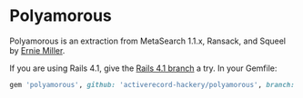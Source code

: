# Polyamorous

Polyamorous is an extraction from MetaSearch 1.1.x, Ransack, and Squeel by [Ernie Miller](http://twitter.com/erniemiller).

If you are using Rails 4.1, give the [Rails 4.1 branch](https://github.com/activerecord-hackery/polyamorous/tree/rails-4.1) a try. In your Gemfile:

```ruby
gem 'polyamorous', github: 'activerecord-hackery/polyamorous', branch: 'rails-4.1'
```
